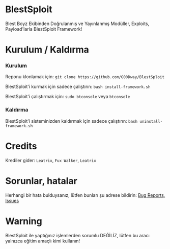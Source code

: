 # BlestSploit
Blest Boyz Ekibinden Doğrulanmış ve Yayınlanmış Modüller, Exploits, Payload'larla BlestSploit Framework!
# Kurulum / Kaldırma
### Kurulum
Reponu klonlamak için: `git clone https://github.com/G00Dway/BlestSploit`

BlestSploit'i kurmak için sadece çalıştırın: `bash install-framework.sh`

BlestSploit'i çalıştırmak için: `sudo btconsole` veya `btconsole`
### Kaldırma
BlestSploit'i sisteminizden kaldırmak için sadece çalıştırın: `bash uninstall-framework.sh`
# Credits
Krediler gider: `Leatrix`, `Fux Walker`, `Leatrix`
# Sorunlar, hatalar
Herhangi bir hata bulduysanız, lütfen bunları şu adrese bildirin: <a href="https://github.com/G00Dway/USBSploit/issues">Bug Reports, Issues</a>
# Warning
BlestSploit ile yaptığınız işlemlerden sorumlu DEĞİLİZ, lütfen bu aracı yalnızca eğitim amaçlı kimi kullanın!
